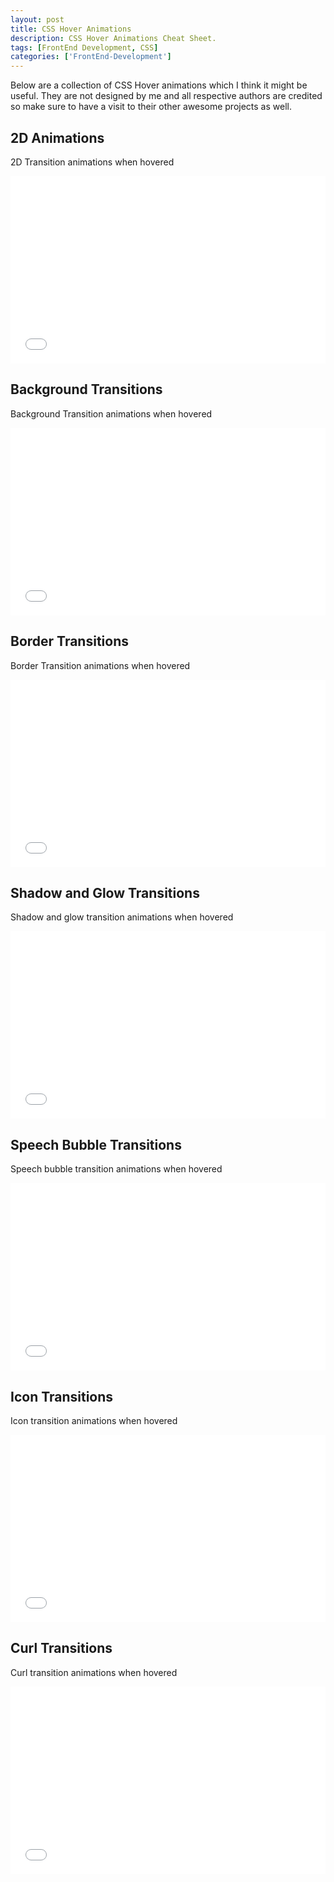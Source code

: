 ```yaml
---
layout: post
title: CSS Hover Animations
description: CSS Hover Animations Cheat Sheet.
tags: [FrontEnd Development, CSS]
categories: ['FrontEnd-Development']
---
```



Below are a collection of CSS Hover animations which I think it might be useful. They are not designed by me
and all respective authors are credited so make sure to have a visit to their other awesome projects
as well.

## 2D Animations
2D Transition animations when hovered
<iframe width="100%" height="300" src="//jsfiddle.net/mbuda03/xeuuajzp/1/embedded/result,css,html/" allowfullscreen="allowfullscreen" frameborder="0"></iframe>

## Background Transitions
Background Transition animations when hovered
<iframe width="100%" height="300" src="//jsfiddle.net/mbuda03/wa3m11rt/5/embedded/result,css,html/" allowfullscreen="allowfullscreen" frameborder="0"></iframe>

## Border Transitions
Border Transition animations when hovered
<iframe width="100%" height="300" src="//jsfiddle.net/mbuda03/q4sLor17/2/embedded/result,css,html/" allowfullscreen="allowfullscreen" frameborder="0"></iframe>

## Shadow and Glow Transitions
Shadow and glow transition animations when hovered
<iframe width="100%" height="300" src="//jsfiddle.net/mbuda03/1885men6/1/embedded/result,css,html/" allowfullscreen="allowfullscreen" frameborder="0"></iframe>

## Speech Bubble Transitions
Speech bubble transition animations when hovered
<iframe width="100%" height="300" src="//jsfiddle.net/mbuda03/o6vLqrw7/1/embedded/result,css,html/" allowfullscreen="allowfullscreen" frameborder="0"></iframe>

## Icon Transitions
Icon transition animations when hovered
<iframe width="100%" height="300" src="//jsfiddle.net/mbuda03/o78dgLnn/embedded/result,css,html/" allowfullscreen="allowfullscreen" frameborder="0"></iframe>

## Curl Transitions
Curl transition animations when hovered
<iframe width="100%" height="300" src="//jsfiddle.net/mbuda03/035ojdfx/embedded/result,css,html/" allowfullscreen="allowfullscreen" frameborder="0"></iframe>
